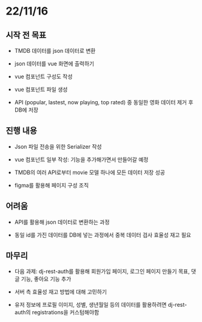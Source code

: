 # 22/11/16

## 시작 전 목표

* TMDB 데이터를 json 데이터로 변환

* json 데이터를 vue 화면에 출력하기

* vue 컴포넌트 구성도 작성

* vue 컴포넌트 파일 생성

* API (popular, lastest, now playing, top rated) 중 동일한 영화 데이터 제거 후 DB에 저장



## 진행 내용

* Json 파일 전송을 위한 Serializer 작성

* vue 컴포넌트 일부 작성: 기능을 추가해가면서 만들어갈 예정

* TMDB의 여러 API로부터 movie 모델 하나에 모든 데이터 저장 성공

* figma를 활용해 페이지 구성 조직



## 어려움

* API를 활용해 json 데이터로 변환하는 과정

* 동일 id를 가진 데이터를 DB에 넣는 과정에서 중복 데이터 검사 효율성 재고 필요



## 마무리

* 다음 과제: dj-rest-auth를 활용해 회원가입 페이지, 로그인 페이지 만들기 목표, 댓글 기능, 좋아요 기능 추가 

* 서버 측 효율성 재고 방법에 대해 고민하기

* 유저 정보에 프로필 이미지, 성별, 생년월일 등의 데이터를 활용하려면 dj-rest-auth의 registrations을 커스텀해야함







